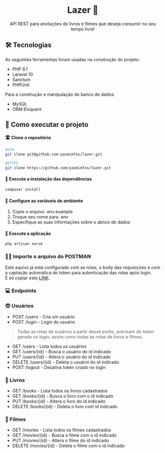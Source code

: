 <h1 align="center"> 
	Lazer 🥳
</h1>
<p align="center"> API REST para anotações de livros e filmes que deseja consumir no seu tempo livre! </p>

## 🛠 Tecnologias

As seguintes ferramentas foram usadas na construção do projeto:
- PHP 8.1
- Laravel 10
- Sanctum
-  PHPUnit

Para a construção e manipulação do banco de dados:
   - MySQL
   - ORM Eloquent

## 📝 Como executar o projeto

#### 🛣️ Clone o repositório
```bash
#SSH
git clone git@github.com:yasmimfos/lazer.git
```
```bash
#HTTPS
git clone https://github.com/yasmimfos/lazer.git
```

#### 🧭 Execute a instalação das dependências
```bash
composer install
```
 
#### 🎲 Configure as variáveis de ambiente

1. Copie o arquivo .env.example
2. Troque seu nome para .env
3. Especifique as suas informações sobre o abnco de dados

#### 🧭 Execute a aplicação
```bash
php artisan serve
```


### 🧙‍♂️ Importe o arquivo do POSTMAN 
Este aquivo já está configurado com as rotas, o body das requisições e com a captação automática do token para autenticação das rotas após login. <br>
É só copiar este <a href="https://api.postman.com/collections/29394664-1d4a221b-09b9-44c0-9df7-e3d1aeda6722?access_key=PMAT-01HGKJ4PS4VS08TBNF8198KNNR">LINK</a>. 

### :computer: Endpoints

### :sunglasses:  Usuários
- POST /users - Cria um usuário
- POST /login - Login do usuário
>  Todas as rotas de susários a partir desse ponto, precisam do token gerado no login, assim como todas as rotas de livros e filmes.
- GET /users - Lista todos os usuários
- GET /users/{id} - Busca o usuário do id indicado
- PUT /users/{id} - Altera o usuário do id indicado
- DELETE /users/{id} - Deleta o usuário do id indicado
- POST /logout - Desativa token criado no login

### :book: Livros
- GET /books - Lista todos os livros cadastrados
- GET /books/{id} - Busca o livro com o id indicado
- PUT /books/{id} - Altera o livro do id indicado
- DELETE /books/{id} - Deleta o livro com id indicado

### :movie_camera: Filmes
- GET /movies - Lista todos os filmes cadastrados
- GET /movies/{id} - Busca o filme com o id indicado
- PUT /movies/{id} - Altera o filme do id indicado
- DELETE /movies/{id} - Deleta o filme com o id indicado



